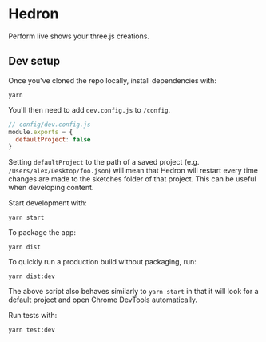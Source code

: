 # Hedron

Perform live shows your three.js creations.

## Dev setup

Once you've cloned the repo locally, install dependencies with:

`yarn`

You'll then need to add `dev.config.js` to `/config`.

```javascript
// config/dev.config.js
module.exports = {
  defaultProject: false
}
```

Setting `defaultProject` to the path of a saved project (e.g. `/Users/alex/Desktop/foo.json`) will mean that Hedron will restart every time changes are made to the sketches folder of that project. This can be useful when developing content.

Start development with:

`yarn start`

To package the app:

`yarn dist`

To quickly run a production build without packaging, run:

`yarn dist:dev`

The above script also behaves similarly to `yarn start` in that it will look for
a default project and open Chrome DevTools automatically.

Run tests with:

`yarn test:dev`
